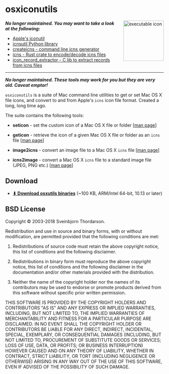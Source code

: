 # osxiconutils

<img src="http://sveinbjorn.org/images/executable_icon.jpg" width="128" height="128" alt="executable icon" style="float: right; margin-left: 20px; margin-bottom: 20px;" align="right">

***No longer maintained. You may want to take a look at the following:***

* [Apple's iconutil](https://www.unix.com/man_page/osx/1/iconutil)
* [icnsutil Python library](https://github.com/relikd/icnsutil)
* [createicns - command line icns generator](https://github.com/avl7771/createicns)
* [icns - Rust crate to encode/decode icns files](https://lib.rs/crates/icns)
* [icon_record_extractor - C lib to extract records from icns files](https://github.com/nyteshade/icon_record_extractor)

----

***No longer maintained. These tools may work for you but they are very old. Caveat emptor!***

`osxiconutils` is a suite of Mac command line utilities to get or set Mac OS X file icons, and convert to and from Apple's `icns` icon file format. Created a long, long time ago.

The suite contains the following tools:

* **seticon** - set the custom icon of a Mac OS X file or folder [<a href="https://sveinbjorn.org/files/manpages/seticon.man.html">man page</a>]

* **geticon** - retrieve the icon of a given Mac OS X file or folder as an `icns` file [<a href="https://sveinbjorn.org/files/manpages/geticon.man.html">man page</a>]

* **image2icns** - convert an image file to a Mac OS X `icns` file [<a href="https://sveinbjorn.org/files/manpages/image2icns.man.html">man page</a>]

* **icns2image** - convert a Mac OS X `icns` file to a standard image file (JPEG, PNG etc.) [<a href="https://sveinbjorn.org/files/manpages/icns2image.man.html">man page</a>]

## Download

* [**⬇ Download osxutils binaries**](https://sveinbjorn.org/files/software/osxiconutils.zip) (~100 KB, ARM/Intel 64-bit, 10.13 or later)

## BSD License

Copyright © 2003-2018 Sveinbjorn Thordarson.

Redistribution and use in source and binary forms, with or without modification, are permitted provided that the following conditions are met:

1. Redistributions of source code must retain the above copyright notice, this list of conditions and the following disclaimer.

2. Redistributions in binary form must reproduce the above copyright notice, this list of conditions and the following disclaimer in the documentation and/or other materials provided with the distribution.

3. Neither the name of the copyright holder nor the names of its contributors may be used to endorse or promote products derived from this software without specific prior written permission.

THIS SOFTWARE IS PROVIDED BY THE COPYRIGHT HOLDERS AND CONTRIBUTORS "AS IS" AND ANY EXPRESS OR IMPLIED WARRANTIES, INCLUDING, BUT NOT LIMITED TO, THE IMPLIED WARRANTIES OF MERCHANTABILITY AND FITNESS FOR A PARTICULAR PURPOSE ARE DISCLAIMED. IN NO EVENT SHALL THE COPYRIGHT HOLDER OR CONTRIBUTORS BE LIABLE FOR ANY DIRECT, INDIRECT, INCIDENTAL, SPECIAL, EXEMPLARY, OR CONSEQUENTIAL DAMAGES (INCLUDING, BUT NOT LIMITED TO, PROCUREMENT OF SUBSTITUTE GOODS OR SERVICES; LOSS OF USE, DATA, OR PROFITS; OR BUSINESS INTERRUPTION) HOWEVER CAUSED AND ON ANY THEORY OF LIABILITY, WHETHER IN CONTRACT, STRICT LIABILITY, OR TORT (INCLUDING NEGLIGENCE OR OTHERWISE) ARISING IN ANY WAY OUT OF THE USE OF THIS SOFTWARE, EVEN IF ADVISED OF THE POSSIBILITY OF SUCH DAMAGE.
